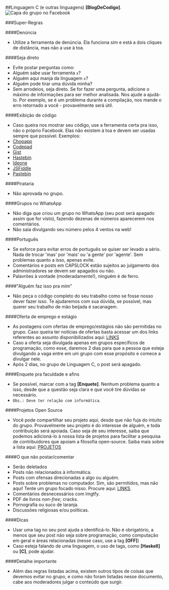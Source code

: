 ##Linguagem C (e outras linguagens) **[BlogDeCodigo]**.
![Capa do grupo no Facebook](Imagens/Capa.jpg)

###Super-Regras

####Denúncia
- Utilize a ferramenta de denúncia. Ela funciona sim e está a dois cliques de distância, mas não a use à toa.

####Seja direto
- Evite postar perguntas como:
 - Alguém sabe usar ferramenta `x`?
 - Alguém aqui manja da linguagem `x`?
 - Alguém pode tirar uma dúvida minha?
- Sem arrodeios, seja direto. Se for fazer uma pergunta, adicione o máximo de informações para ser melhor analisada. Nos ajude a ajudá-lo. Por exemplo, se é um problema durante a compilação, nos mande o erro retornado a você - provavelmente será útil.

####Exibição de código
- Caso queira nos mostrar seu código, use a ferramenta certa pra isso, não o próprio Facebook. Elas não existem à toa e devem ser usadas sempre que possível. Exemplos:
 - [Chopapp](http://chopapp.com/)
 - [Codepad](https://http://codepad.org/)
 - [Gist](https://gist.github.com/)
 - [Hastebin](http://hastebin.com/)
 - [Ideone](https://ideone.com/)
 - [JSFiddle](https://jsfiddle.net/)
 - [Pastebin](http://pastebin.com/)

####Pirataria
- Não aprovada no grupo.

####Grupos no WhatsApp
- Não diga que criou um grupo no WhatsApp (seu post será apagado assim que for visto), fazendo dezenas de números aparecerem nos comentários.
- Não saia divulgando seu número pelos 4 ventos na web!

####Português
- Se esforce para evitar erros de português se quiser ser levado a sério. Nada de trocar 'mas' por 'mais' ou 'a gente' por 'agente'. Sem problemas quanto a isso, apenas evite.
- Comentários e posts em CAPSLOCK estão sujeitos ao julgamento dos administradores se devem ser apagados ou não.
- Palavrões à vontade (moderadamente!), ninguém é de ferro.

####"Alguém faz isso pra mim"
- Não peça o código completo do seu trabalho como se fosse nosso dever fazer isso. Te ajudaremos com sua dúvida, se possível, mas querer seu trabalho de mão beijada é sacanagem.

####Oferta de emprego e estágio
- As postagens com ofertas de emprego/estágios não são permitidas no grupo. Caso queira ter notícias de ofertas basta acessar um dos links referentes ao assunto disponibilizados aqui: [LINKS](LINKS.md)
- Caso a oferta seja divulgada apenas em grupos específicos de programação, como esse, daremos 2 dias para que a pessoa que esteja divulgando a vaga entre em um grupo com esse propósito e comece a divulgar nele.
- Após 2 dias, no grupo de Linguagem C, o post será apagado.

####Enquete pra faculdade e afins
- Se possível, marcar com a tag **[Enquete]**. Nenhum problema quanto a isso, desde que a questão seja clara e que você tire dúvidas se necessário.
- ```Obs.: Deve ter relação com informática```.

####Projetos Open Source
- Você pode compartilhar seu projeto aqui, desde que não fuja do intuito do grupo. Provavelmente seu projeto é do interesse de alguém, e toda contribuição será apoiada. Caso seja de seu interesse, saiba que podemos adicioná-lo à nossa lista de projetos para facilitar a pesquisa de contribuidores que apoiam a filosofia open-source. Saiba mais sobre a lista aqui: [PROJETOS](PROJETOS.md)

####O que não postar/comentar
- Serão deletados
 - Posts não relacionados à informática.
 - Posts com ofensas direcionadas a algo ou alguém.
 - Posts sobre problemas no computador. Sim, são permitidos, mas não aqui! Tente um grupo focado nisso. Procure aqui: [LINKS](LINKS.md).
 - Comentários desnecessários com lmgtfy.
 - PDF de livros _non-free_; cracks.
 - Pornografia ou suco de laranja.
 - Discussões religiosas e/ou políticas.

####Dicas
- Usar uma tag no seu post ajuda a identificá-lo. Não é obrigatório, a menos que seu post não seja sobre programação, como computação em geral e áreas relacionadas (nesse caso, use a tag **[OFF]**)
- Caso esteja falando de uma linguagem, o uso de tags, como **[Haskell]** ou **[C]**, pode ajudar.

####Detalhe importante
- Além das regras listadas acima, existem outros tipos de coisas que devemos evitar no grupo, e como não foram listadas nesse documento, cabe aos moderadores julgar o conteúdo que surgir.
